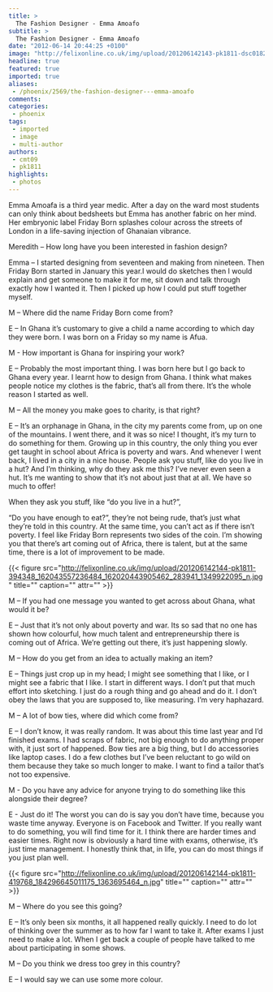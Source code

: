 ```yaml
---
title: >
  The Fashion Designer - Emma Amoafo
subtitle: >
  The Fashion Designer - Emma Amoafo
date: "2012-06-14 20:44:25 +0100"
image: "http://felixonline.co.uk/img/upload/201206142143-pk1811-dsc01824.png"
headline: true
featured: true
imported: true
aliases:
 - /phoenix/2569/the-fashion-designer---emma-amoafo
comments:
categories:
 - phoenix
tags:
 - imported
 - image
 - multi-author
authors:
 - cmt09
 - pk1811
highlights:
 - photos
---
```


Emma Amoafa is a third year medic. After a day on the ward most students can only think about bedsheets but Emma has another fabric on her mind. Her embryonic label Friday Born splashes colour across the streets of London in a life-saving injection of Ghanaian vibrance.

Meredith – How long have you been interested in fashion design?

Emma – I started designing from seventeen and making from nineteen. Then Friday Born started in January this year.I would do sketches then I would explain and get someone to make it for me, sit down and talk through exactly how I wanted it. Then I picked up how I could put stuff together myself.

M – Where did the name Friday Born come from?

E – In Ghana it’s customary to give a child a name according to which day they were born. I was born on a Friday so my name is Afua.

M - How important is Ghana for inspiring your work?

E – Probably the most important thing. I was born here but I go back to Ghana every year. I learnt how to design from Ghana. I think what makes people notice my clothes is the fabric, that’s all from there. It’s the whole reason I started as well.

M – All the money you make goes to charity, is that right?

E – It’s an orphanage in Ghana, in the city my parents come from, up on one of the mountains. I went there, and it was so nice! I thought, it’s my turn to do something for them. Growing up in this country, the only thing you ever get taught in school about Africa is poverty and wars. And whenever I went back, I lived in a city in a nice house. People ask you stuff, like do you live in a hut? And I’m thinking, why do they ask me this? I’ve never even seen a hut. It’s me wanting to show that it’s not about just that at all. We have so much to offer!

When they ask you stuff, like “do you live in a hut?”,

“Do you have enough to eat?”, they’re not being rude, that’s just what they’re told in this country. At the same time, you can’t act as if there isn’t poverty. I feel like Friday Born represents two sides of the coin. I’m showing you that there’s art coming out of Africa, there is talent, but at the same time, there is a lot of improvement to be made.

{{< figure src="http://felixonline.co.uk/img/upload/201206142144-pk1811-394348_162043557236484_162020443905462_283941_1349922095_n.jpg" title="" caption="" attr="" >}}

M – If you had one message you wanted to get across about Ghana, what would it be?

E – Just that it’s not only about poverty and war. Its so sad that no one has shown how colourful, how much talent and entrepreneurship there is coming out of Africa. We’re getting out there, it’s just happening slowly.

M – How do you get from an idea to actually making an item?

E – Things just crop up in my head; I might see something that I like, or I might see a fabric that I like. I start in different ways. I don’t put that much effort into sketching. I just do a rough thing and go ahead and do it. I don’t obey the laws that you are supposed to, like measuring. I’m very haphazard.

M – A lot of bow ties, where did which come from?

E – I don’t know, it was really random. It was about this time last year and I’d finished exams. I had scraps of fabric, not big enough to do anything proper with, it just sort of happened. Bow ties are a big thing, but I do accessories like laptop cases. I do a few clothes but I’ve been reluctant to go wild on them because they take so much longer to make. I want to find a tailor that’s not too expensive.

M - Do you have any advice for anyone trying to do something like this alongside their degree?

E - Just do it! The worst you can do is say you don’t have time, because you waste time anyway. Everyone is on Facebook and Twitter. If you really want to do something, you will find time for it. I think there are harder times and easier times. Right now is obviously a hard time with exams, otherwise, it’s just time management. I honestly think that, in life, you can do most things if you just plan well.

{{< figure src="http://felixonline.co.uk/img/upload/201206142144-pk1811-419768_184296645011175_1363695464_n.jpg" title="" caption="" attr="" >}}

M – Where do you see this going?

E – It’s only been six months, it all happened really quickly. I need to do lot of thinking over the summer as to how far I want to take it. After exams I just need to make a lot. When I get back a couple of people have talked to me about participating in some shows.

M – Do you think we dress too grey in this country?

E – I would say we can use some more colour.
